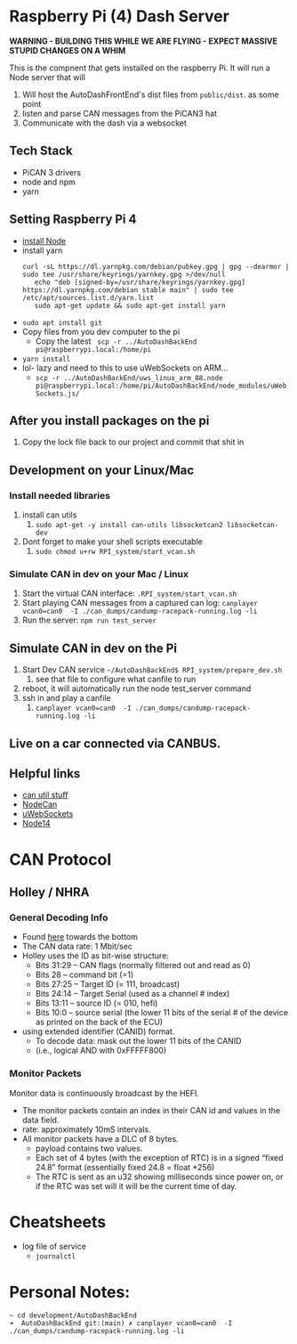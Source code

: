 # Raspberry Pi (4) Dash Server
**WARNING - BUILDING THIS WHILE WE ARE FLYING - EXPECT MASSIVE STUPID CHANGES ON A WHIM**

This is the compnent that gets installed on the raspberry Pi. It will run a Node server that will
1. Will host the AutoDashFrontEnd's dist files from `public/dist`. as some point
2. listen and parse CAN messages from the PiCAN3 hat
3. Communicate with the dash via a websocket

## Tech Stack
* PiCAN 3 drivers
* node and npm
* yarn

## Setting Raspberry Pi 4
* [install Node](https://medium.com/officialrajdeepsingh/install-node-js-latest-version-on-raspberry-pi-4-14012ec93901)
* install yarn 
  ```
  curl -sL https://dl.yarnpkg.com/debian/pubkey.gpg | gpg --dearmor | sudo tee /usr/share/keyrings/yarnkey.gpg >/dev/null
     echo "deb [signed-by=/usr/share/keyrings/yarnkey.gpg] https://dl.yarnpkg.com/debian stable main" | sudo tee /etc/apt/sources.list.d/yarn.list
     sudo apt-get update && sudo apt-get install yarn
  ```
* `sudo apt install git`
* Copy files from you dev computer to the pi
  * Copy the latest ` scp -r ../AutoDashBackEnd pi@raspberrypi.local:/home/pi`
* `yarn install`
* lol- lazy and need to this to use uWebSockets on ARM...
  *  `scp -r ../AutoDashBackEnd/uws_linux_arm_88.node pi@raspberrypi.local:/home/pi/AutoDashBackEnd/node_modules/uWebSockets.js/ `

## After you install packages on the pi
1. Copy the lock file back to our project and commit that shit in

## Development on your Linux/Mac

### Install needed libraries
1. install can utils
   1. `sudo apt-get -y install can-utils libsocketcan2 libsocketcan-dev`
2. Dont forget to make your shell scripts executable
   1. `sudo chmod u+rw RPI_system/start_vcan.sh`

### Simulate CAN in dev on your Mac / Linux
1. Start the virtual CAN interface: `.RPI_system/start_vcan.sh`
2. Start playing CAN messages from a captured can log: `canplayer vcan0=can0  -I ./can_dumps/candump-racepack-running.log -li`
3. Run the server: `npm run test_server`


## Simulate CAN in dev on the Pi
1. Start Dev CAN service `~/AutoDashBackEnd$ RPI_system/prepare_dev.sh`
   1. see that file to configure what canfile to run
2. reboot, it will automatically run the node test_server command
3. ssh in and play a canfile
   1. `canplayer vcan0=can0  -I ./can_dumps/candump-racepack-running.log -li`

## Live on a car connected via CANBUS.



## Helpful links
* [can util stuff](https://www.hackers-arise.com/post/2017/08/08/automobile-hacking-part-2-the-can-utils-or-socketcan)
* [NodeCan](https://github.com/sebi2k1/node-can)
* [uWebSockets](https://unetworking.github.io/uWebSockets.js/generated/interfaces/templatedapp.html#ws)
* [Node14](https://nodejs.org/dist/latest-v14.x/docs/api/process.html#process_event_beforeexit)
  


# CAN Protocol
## Holley / NHRA

### General Decoding Info
* Found [here](http://www.nhraracer.com/Files/Tech/NHRA_EFI_Specifications_Rev8.pdf) towards the bottom
* The CAN data rate:  1 Mbit/sec 
* Holley uses the ID as bit-wise structure:   
  * Bits 31:29 – CAN flags (normally filtered out and read as 0)   
  * Bits 28 – command bit (=1)   
  * Bits 27:25 – Target ID (= 111, broadcast)   
  * Bits 24:14 – Target Serial (used as a channel # index)   
  * Bits 13:11 – source ID (= 010, hefi)  
  * Bits 10:0 – source serial (the lower 11 bits of the serial # of the device as printed on the back of the ECU)
* using extended identifier (CANID) format.   
  * To decode data: mask out the lower 11 bits of the CANID 
  * (i.e., logical AND with 0xFFFFF800)
### Monitor Packets
Monitor data is continuously broadcast by the HEFI.  
* The monitor packets contain an index in their CAN id and values in the data field.  
* rate: approximately 10mS intervals. 
* All monitor packets have a DLC of 8 bytes.  
  * payload contains two values.  
  * Each set of 4 bytes (with the exception of RTC) is in a signed “fixed 24.8” format (essentially fixed 24.8 = float *256) 
  * The RTC is sent as an u32 showing milliseconds since power on, or if the RTC was set will it will be the current time of day.



# Cheatsheets
* log file of service
  * `journalctl `


# Personal Notes:
```
~ cd development/AutoDashBackEnd                                       
➜  AutoDashBackEnd git:(main) ✗ canplayer vcan0=can0  -I ./can_dumps/candump-racepack-running.log -li
```